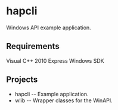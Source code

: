 hapcli
======

Windows API example application.

Requirements
------------

Visual C++ 2010 Express
Windows SDK

Projects
--------

* hapcli -- Example application.
* wlib -- Wrapper classes for the WinAPI.
